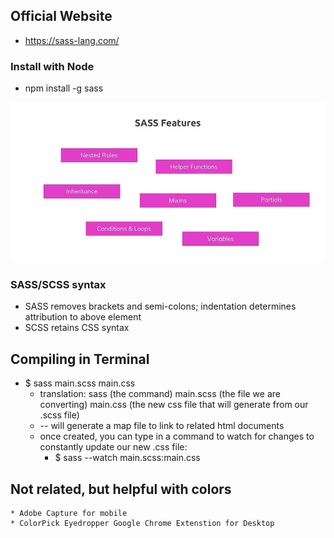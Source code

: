 ## Official Website
* https://sass-lang.com/

### Install with Node
* npm install -g sass

![SASS Features](readMeImage/Features.jpg)

### SASS/SCSS syntax
* SASS removes brackets and semi-colons; indentation determines attribution to above element
* SCSS retains CSS syntax

## Compiling in Terminal
* $ sass main.scss main.css
    * translation: sass (the command) main.scss (the file we are converting) main.css (the new css file that will generate from our .scss file)
    * -- will generate a map file to link to related html documents
    * once created, you can type in a command to watch for changes to constantly update our new .css file:
        *  $ sass --watch main.scss:main.css

## Not related, but helpful with colors
    * Adobe Capture for mobile
    * ColorPick Eyedropper Google Chrome Extenstion for Desktop